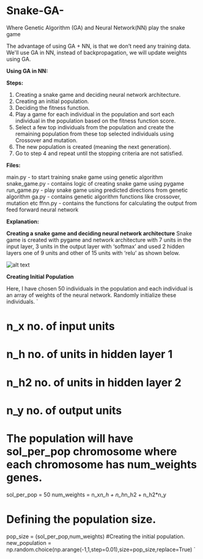 # Snake-GA-
Where Genetic Algorithm (GA) and Neural Network(NN) play the snake game 

The advantage of using GA + NN, is that we don’t need any training data.
We'll use GA in NN, instead of backpropagation, we will update weights using GA.

**Using GA in NN:**

**Steps:**

1. Creating a snake game and deciding neural network architecture.
2. Creating an initial population.
3. Deciding the fitness function.
4. Play a game for each individual in the population and sort each individual in the population based on the fitness function score.
5. Select a few top individuals from the population and create the remaining population from these top selected individuals using Crossover and mutation.
6. The new population is created (meaning the next generation).
7. Go to step 4 and repeat until the stopping criteria are not satisfied.

**Files:**

main.py - to start training snake game using genetic algorithm
snake_game.py - contains logic of creating snake game using pygame
run_game.py - play snake game using predicted directions from genetic algorithm
ga.py - contains genetic algorithm functions like crossover, mutation etc
ffnn.py - contains the functions for calculating the output from feed forward neural network

**Explanation:**

**Creating a snake game and deciding neural network architecture**
Snake game is created with pygame and network architecture with 7 units in the input layer, 3 units in the output layer with ‘softmax’ and used 2 hidden layers one of 9 units and other of 15 units with ‘relu’ as shown below.

![alt text](https://i0.wp.com/theailearner.com/wp-content/uploads/2018/11/Snake_game_with_neural_network_with_3_outputs.png?w=763&ssl=1)

**Creating Initial Population**

Here, I have chosen 50 individuals in the population and each individual is an array of weights of the neural network. Randomly initialize these individuals. 
`
# n_x   no. of input units
# n_h   no. of units in hidden layer 1
# n_h2  no. of units in hidden layer 2
# n_y   no. of output units

# The population will have sol_per_pop chromosome where each chromosome has num_weights genes.
sol_per_pop = 50
num_weights = n_x*n_h + n_h*n_h2 + n_h2*n_y

# Defining the population size.
pop_size = (sol_per_pop,num_weights)
#Creating the initial population.
new_population = np.random.choice(np.arange(-1,1,step=0.01),size=pop_size,replace=True)
`








